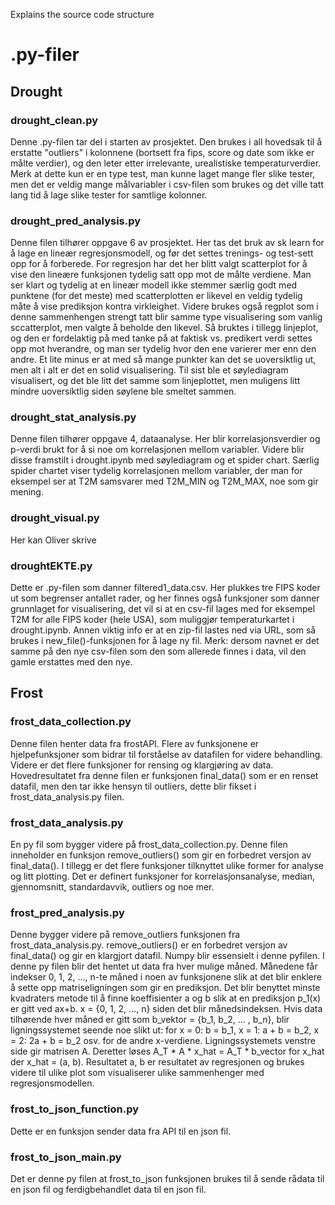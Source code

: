 Explains the source code structure

# .py-filer

## Drought

### drought_clean.py

Denne .py-filen tar del i starten av prosjektet. Den brukes i all hovedsak til å erstatte "outliers" i kolonnene (bortsett fra fips, score og date som ikke er målte verdier), og den leter etter irrelevante, urealistiske temperaturverdier. Merk at dette kun er en type test, man kunne laget mange fler slike tester, men det er veldig mange målvariabler i csv-filen som brukes og det ville tatt lang tid å lage slike tester for samtlige kolonner.

### drought_pred_analysis.py

Denne filen tilhører oppgave 6 av prosjektet. Her tas det bruk av sk learn for å lage en lineær regresjonsmodell, og før det settes trenings- og test-sett opp for å forberede. For regresjon har det her blitt valgt scatterplot for å vise den lineære funksjonen tydelig satt opp mot de målte verdiene. Man ser klart og tydelig at en lineær modell ikke stemmer særlig godt med punktene (for det meste) med scatterplotten er likevel en veldig tydelig måte å vise prediksjon kontra virkleighet. Videre brukes også regplot som i denne sammenhengen strengt tatt blir samme type visualisering som vanlig sccatterplot, men valgte å beholde den likevel. Så bruktes i tillegg linjeplot, og den er fordelaktig på med tanke på at faktisk vs. predikert verdi settes opp mot hverandre, og man ser tydelig hvor den ene varierer mer enn den andre. Et lite minus er at med så mange punkter kan det se uoversiktlig ut, men alt i alt er det en solid visualisering. Til sist ble et søylediagram visualisert, og det ble litt det samme som linjeplottet, men muligens litt mindre uoversiktlig siden søylene ble smeltet sammen.

### drought_stat_analysis.py

Denne filen tilhører oppgave 4, dataanalyse. Her blir korrelasjonsverdier og p-verdi brukt for å si noe om korrelasjonen mellom variabler. Videre blir disse framstilt i drought.ipynb med søylediagram og et spider chart. Særlig spider chartet viser tydelig korrelasjonen mellom variabler, der man for eksempel ser at T2M samsvarer med T2M_MIN og T2M_MAX, noe som gir mening.

### drought_visual.py

Her kan Oliver skrive

### droughtEKTE.py

Dette er .py-filen som danner filtered1_data.csv. Her plukkes tre FIPS koder ut som begrenser antallet rader, og her finnes også funksjoner som danner grunnlaget for visualisering, det vil si at en csv-fil lages med for eksempel T2M for alle FIPS koder (hele USA), som muliggjør temperaturkartet i drought.ipynb. Annen viktig info er at en zip-fil lastes ned via URL, som så brukes i new_file()-funksjonen for å lage ny fil. Merk: dersom navnet er det samme på den nye csv-filen som den som allerede finnes i data, vil den gamle erstattes med den nye.


## Frost

### frost_data_collection.py
Denne filen henter data fra frostAPI. Flere av funksjonene er hjelpefunksjoner som bidrar til forståelse av datafilen for videre behandling. Videre er det flere funksjoner for rensing og klargjøring av data. Hovedresultatet fra denne filen er funksjonen final_data() som er en renset datafil, men den tar ikke hensyn til outliers, dette blir fikset i frost_data_analysis.py filen. 

### frost_data_analysis.py
En py fil som bygger videre på frost_data_collection.py. Denne filen inneholder en funksjon remove_outliers() som gir en forbedret versjon av final_data(). I tillegg er det flere funksjoner tilknyttet ulike former for analyse og litt plotting. Det er definert funksjoner for korrelasjonsanalyse, median, gjennomsnitt, standardavvik, outliers og noe mer. 

### frost_pred_analysis.py
Denne bygger videre på remove_outliers funksjonen fra frost_data_analysis.py. remove_outliers() er en forbedret versjon av final_data() og gir en klargjort datafil. Numpy blir essensielt i denne pyfilen. I denne py filen blir det hentet ut data fra hver mulige måned. Månedene får indekser 0, 1, 2, ..., n-te måned i noen av funksjonene slik at det blir enklere å sette opp matriseligningen som gir en prediksjon. Det blir benyttet minste kvadraters metode til å finne koeffisienter a og b slik at en prediksjon p_1(x) er gitt ved ax+b. x = {0, 1, 2, ..., n} siden det blir månedsindeksen. Hvis data tilhørende hver måned er gitt som b_vektor = {b_1, b_2, ... , b_n}, blir ligningssystemet seende noe slikt ut: for x = 0: b = b_1, x = 1: a + b = b_2, x = 2: 2a + b = b_2 osv. for de andre x-verdiene. Ligningssystemets venstre side gir matrisen A. Deretter løses A_T * A * x_hat = A_T * b_vector for x_hat der x_hat = (a, b). Resultatet a, b er resultatet av regresjonen og brukes videre til ulike plot som visualiserer ulike sammenhenger med regresjonsmodellen.

### frost_to_json_function.py
Dette er en funksjon sender data fra API til en json fil.

### frost_to_json_main.py
Det er denne py filen at frost_to_json funksjonen brukes til å sende rådata til en json fil og ferdigbehandlet data til en json fil. 